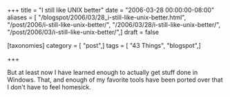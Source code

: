 +++
title = "I still like UNIX better"
date = "2006-03-28 00:00:00-08:00"
aliases = [ "/blogspot/2006/03/28_i-still-like-unix-better.html", "/post/2006/i-still-like-unix-better/", "/2006/03/28/i-still-like-unix-better/", "/post/2006/03/i-still-like-unix-better/",]
draft = false

[taxonomies]
category = [ "post",]
tags = [ "43 Things", "blogspot",]

+++

But at least now I have learned enough to actually get stuff done in Windows.
That, and enough of my favorite tools have been ported over that I don't have
to feel homesick.
<!--more-->